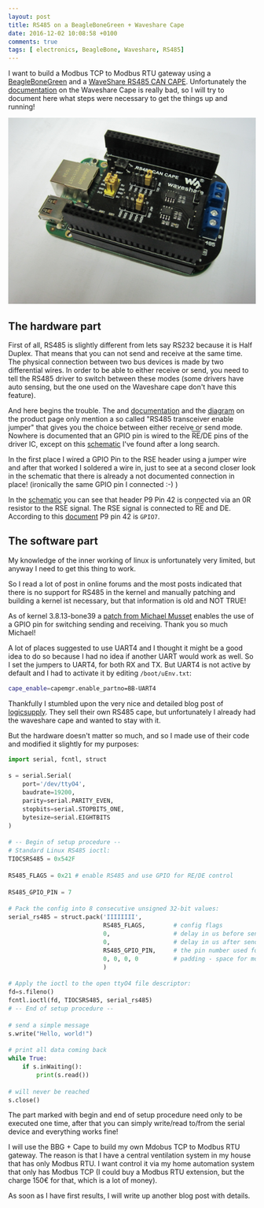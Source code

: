 ```yaml
---
layout: post
title: RS485 on a BeagleBoneGreen + Waveshare Cape
date: 2016-12-02 10:08:58 +0100
comments: true
tags: [ electronics, BeagleBone, Waveshare, RS485]
---
```


I want to build a Modbus TCP to Modbus RTU gateway using a [BeagleBoneGreen](http://beagleboard.org/Green) and a [WaveShare RS485 CAN CAPE](http://www.waveshare.com/rs485-can-cape.htm).
Unfortunately the [documentation](http://www.waveshare.com/wiki/RS485_CAN_CAPE#RS485_CAN_CAPE) on the Waveshare Cape is really bad, so I will try to document here what steps were necessary to get the things up and running!

<!--more-->

!["BBG + Waveshare cape"](BeagleBoneRS485-1.jpg)

## The hardware part

First of all, RS485 is slightly different from lets say RS232 because it is Half Duplex. That means that you can not send and receive at the same time.
The physical connection between two bus devices is made by two differential wires. In order to be able to either receive or send, you need to tell the RS485 driver to switch between these modes (some drivers have auto sensing, but the one used on the Waveshare cape don't have this feature).

And here begins the trouble. The and [documentation](http://www.waveshare.com/wiki/RS485_CAN_CAPE#RS485_CAN_CAPE) and the [diagram](http://www.waveshare.com/rs485-can-cape.htm) on the product page only mention a so called "RS485 transceiver enable jumper" that gives you the choice between either receive or send mode.
Nowhere is documented that an GPIO pin is wired to the <span style="text-decoration: overline">RE</span>/DE pins of the driver IC, except on this [schematic](http://copperhilltech.com/content/RS485_CAN_Schematic.pdf) I've found after a long search.

In the first place I wired a GPIO Pin to the RSE header using a jumper wire and after that worked I soldered a wire in, just to see at a second closer look in the schematic that there is already a not documented connection in place! (ironically the same GPIO pin I connected :-) )

In the [schematic](http://copperhilltech.com/content/RS485_CAN_Schematic.pdf) you can see that header P9 Pin 42 is connected via an 0R resistor to the RSE signal. The RSE signal is connected to <span style="text-decoration: overline">RE</span> and DE. According to this [document](http://elinux.org/images/3/33/GPIO_Programming_on_the_Beaglebone.pdf) P9 pin 42 is `GPIO7`.

## The software part

My knowledge of the inner working of linux is unfortunately very limited, but anyway I need to get this thing to work.

So I read a lot of post in online forums and the most posts indicated that there is no support for RS485 in the kernel and manually patching and building a kernel ist necessary, but that information is old and NOT TRUE!

As of kernel 3.8.13-bone39 a [patch from Michael Musset](https://github.com/RobertCNelson/bb-kernel/blob/am33x-v3.8/patches/fixes/0007-omap-RS485-support-by-Michael-Musset.patch) enables the use of a GPIO pin for switching sending and receiving. Thank you so much Michael!

A lot of places suggested to use UART4 and I thought it might be a good idea to do so because I had no idea if another UART would work as well. So I set the jumpers to UART4, for both RX and TX.
But UART4 is not active by default and I had to activate it by editing `/boot/uEnv.txt`:

```sh
cape_enable=capemgr.enable_partno=BB-UART4
```

Thankfully I stumbled upon the very nice and detailed blog post of [logicsupply](http://inspire.logicsupply.com/2014/09/beaglebone-rs-485-communication.html). They sell their own RS485 cape, but unfortunately I already had the waveshare cape and wanted to stay with it.

But the hardware doesn't matter so much, and so I made use of their code and modified it slightly for my purposes:

```python
import serial, fcntl, struct

s = serial.Serial(
    port='/dev/ttyO4',
    baudrate=19200,
    parity=serial.PARITY_EVEN,
    stopbits=serial.STOPBITS_ONE,
    bytesize=serial.EIGHTBITS
)

# -- Begin of setup procedure --
# Standard Linux RS485 ioctl:
TIOCSRS485 = 0x542F

RS485_FLAGS = 0x21 # enable RS485 and use GPIO for RE/DE control

RS485_GPIO_PIN = 7

# Pack the config into 8 consecutive unsigned 32-bit values:
serial_rs485 = struct.pack('IIIIIIII',
                           RS485_FLAGS,        # config flags
                           0,                  # delay in us before send
                           0,                  # delay in us after send
                           RS485_GPIO_PIN,     # the pin number used for DE/RE
                           0, 0, 0, 0          # padding - space for more values
                           )

# Apply the ioctl to the open ttyO4 file descriptor:
fd=s.fileno()
fcntl.ioctl(fd, TIOCSRS485, serial_rs485)
# -- End of setup procedure --

# send a simple message
s.write("Hello, world!")

# print all data coming back
while True:
    if s.inWaiting():
        print(s.read())

# will never be reached
s.close()
```

The part marked with begin and end of setup procedure need only to be executed one time, after that you can simply write/read to/from the serial device and everything works fine!

I will use the BBG + Cape to build my own Mdobus TCP to Modbus RTU gateway. The reason is that I have a central ventilation system in my house that has only Modbus RTU. I want control it via my home automation system that only has Modbus TCP (I could buy a Modbus RTU extension, but the charge 150€ for that, which is a lot of money).

As soon as I have first results, I will write up another blog post with details.
